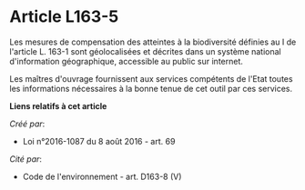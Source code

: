 # Article L163-5

Les mesures de compensation des atteintes à la biodiversité définies au I de l'article L. 163-1 sont géolocalisées et
décrites dans un système national d'information géographique, accessible au public sur internet. 

Les maîtres d'ouvrage fournissent aux services compétents de l'Etat toutes les informations nécessaires à la bonne tenue de
cet outil par ces services.

**Liens relatifs à cet article**

_Créé par_:

  - Loi n°2016-1087 du 8 août 2016 - art. 69

_Cité par_:

  - Code de l'environnement - art. D163-8 (V)
